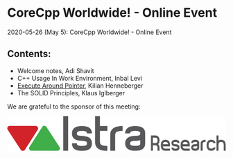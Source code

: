 # CoreCpp Worldwide! - Online Event
2020-05-26 (May 5): CoreCpp Worldwide! - Online Event

## Contents:
- Welcome notes, Adi Shavit
- C++ Usage In Work Environment, Inbal Levi
- [Execute Around Pointer](Kilian_ExecuteAroundPointer.pdf), Kilian Henneberger
- The SOLID Principles, Klaus Iglberger

We are grateful to the sponsor of this meeting:  

![Istra](../assets/sponsor-logos/istra-research.png)

